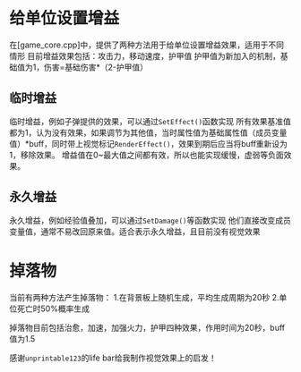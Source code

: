 # 给单位设置增益

在[game_core.cpp]中，提供了两种方法用于给单位设置增益效果，适用于不同情形
目前增益效果包括：攻击力，移动速度，护甲值
护甲值为新加入的机制，基础值为1，伤害=基础伤害*（2-护甲值）

## 临时增益
临时增益，例如子弹提供的效果，可以通过`SetEffect()`函数实现
所有效果基准值都为1，认为没有效果，如果调节为其他值，当时属性值为基础属性值（成员变量值）*buff，同时带上视觉标记`RenderEffect()`，效果到期后应当将buff重新设为1，移除效果。
增益值在0~最大值之间都有效，所以也能实现缓慢，虚弱等负面效果。

## 永久增益
永久增益，例如经验值叠加，可以通过`SetDamage()`等函数实现
他们直接改变成员变量值，通常不易改回原来值。适合表示永久增益，且目前没有视觉效果

# 掉落物
当前有两种方法产生掉落物：
1.在背景板上随机生成，平均生成周期为20秒
2.单位死亡时50%概率生成

掉落物目前包括治愈，加速，加强火力，护甲四种效果，作用时间为20秒，buff值为1.5

感谢`unprintable123`的life bar给我制作视觉效果上的启发！
